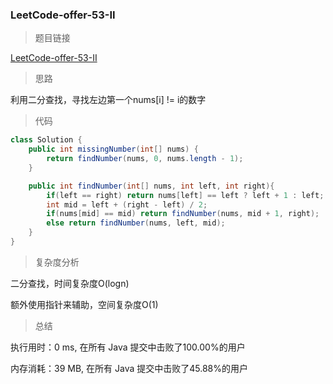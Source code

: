 ### LeetCode-offer-53-II

> 题目链接

[LeetCode-offer-53-II](https://leetcode-cn.com/problems/que-shi-de-shu-zi-lcof/)

> 思路

利用二分查找，寻找左边第一个nums[i] != i的数字

> 代码

```java
class Solution {
    public int missingNumber(int[] nums) {
        return findNumber(nums, 0, nums.length - 1);
    }

    public int findNumber(int[] nums, int left, int right){
        if(left == right) return nums[left] == left ? left + 1 : left;
        int mid = left + (right - left) / 2;
        if(nums[mid] == mid) return findNumber(nums, mid + 1, right);
        else return findNumber(nums, left, mid);
    }
}
```

> 复杂度分析

二分查找，时间复杂度O(logn)

额外使用指针来辅助，空间复杂度O(1)

> 总结

执行用时：0 ms, 在所有 Java 提交中击败了100.00%的用户

内存消耗：39 MB, 在所有 Java 提交中击败了45.88%的用户
